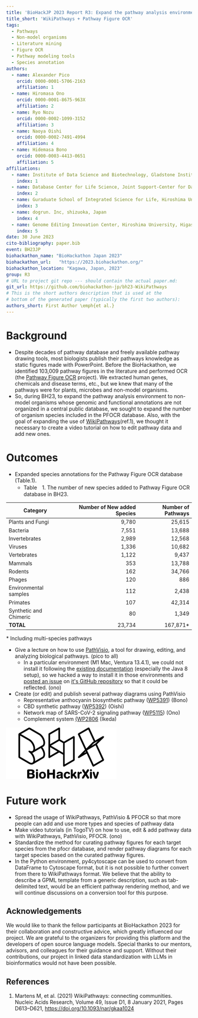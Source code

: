 ```yaml
---
title: 'BioHackJP 2023 Report R3: Expand the pathway analysis environment to non-model organisms'
title_short: 'WikiPathways + Pathway Figure OCR'
tags:
  - Pathways
  - Non-model organisms
  - Literature mining
  - Figure OCR
  - Pathway modeling tools
  - Species annotation
authors:
  - name: Alexander Pico
    orcid: 0000-0001-5706-2163
    affiliation: 1
  - name: Hiromasa Ono
    orcid: 0000-0001-8675-963X
    affiliation: 2
  - name: Ryo Nozu
    orcid: 0000-0002-1099-3152
    affiliation: 3
  - name: Naoya Oishi
    orcid: 0000-0002-7491-4994
    affiliation: 4
  - name: Hidemasa Bono
    orcid: 0000-0003-4413-0651
    affiliation: 5
affiliations:
  - name: Institute of Data Science and Biotechnology, Gladstone Institutes, UCSF, San Francisco, CA, USA
    index: 1
  - name: Database Center for Life Science, Joint Support-Center for Data Science Research, Research Organization of Information and Systems, kashiwa, Japan
    index: 2
  - name: Guraduate School of Integrated Science for Life, Hiroshima University, Higashi-Hiroshima, Japan
    index: 3
  - name: dogrun. Inc, shizuoka, Japan
    index: 4
  - name: Genome Editing Innovation Center, Hiroshima University, Higashi-Hiroshima, Japan
    index: 5
date: 30 June 2023
cito-bibliography: paper.bib
event: BH23JP
biohackathon_name: "BioHackathon Japan 2023"
biohackathon_url:   "https://2023.biohackathon.org/"
biohackathon_location: "Kagawa, Japan, 2023"
group: R3
# URL to project git repo --- should contain the actual paper.md:
git_url: https://github.com/biohackathon-jp/bh23-WikiPathways
# This is the short authors description that is used at the
# bottom of the generated paper (typically the first two authors):
authors_short: First Author \emph{et al.}
---
```


# Background
- Despite decades of pathway database and freely available pathway drawing tools, most biologists publish their pathways knowledge as static figures made with PowerPoint. Before the BioHackathon, we identified 103,009 pathway figures in the literature and performed OCR (the [Pathway Figure OCR](https://pfocr.wikipathways.org) project). We extracted human genes, chemicals and disease terms, etc., but we knew that many of the pathways were for plants, microbes and non-model organisms. 
- So, during BH23, to expand the pathway analysis environment to non-model organisms whose genomic and functional annotations are not organized in a central public database, we sought to expand the number of organism species included in the PFOCR database. Also, with the goal of expanding the use of [WikiPathways](https://www.wikipathways.org)(ref.1), we thought it necessary to create a video tutorial on how to edit pathway data and add new ones.


# Outcomes

- Expanded species annotations for the  Pathway Figure OCR database (Table.1).
    * Table　1. The number of new species added to Pathway Figure OCR database in BH23. 

| Category                    | Number of New added Species | Number of Pathways |
|-----------------------------|------------------:|------------------:|
| Plants and Fungi            |             9,780 |             25,615 |
| Bacteria                    |             7,551 |             13,688 |
| Invertebrates               |             2,989 |             12,568 |
| Viruses                     |             1,336 |             10,682 |
| Vertebrates                 |             1,122 |              9,437 |
| Mammals                     |              353 |             13,788 |
| Rodents                     |              162 |             34,766 |
| Phages                      |              120 |                886 |
| Environmental samples       |              112 |              2,438 |
| Primates                    |              107 |             42,314 |
| Synthetic and Chimeric      |               80 |              1,349 |
| **TOTAL**                   |            23,734 |            167,871* |

\* Including multi-species pathways 

- Give a lecture on how to use [PathVisio](https://pathvisio.org), a tool for drawing, editing, and analyzing biological pathways. (pico to all)
    - In a particular environment (M1 Mac, Ventura 13.4.1), we could not install it following the [existing documentation](https://pathvisio.org/downloads) (especially the Java 8 setup), so we hacked a way to install it in those environments and [posted an issue](https://github.com/PathVisio/pathvisio/issues/195) on [it's GitHub repository](https://github.com/PathVisio/pathvisio) so that it could be reflected. (ono)
- Create (or edit) and publish several pathway diagrams using PathVisio
    - Representative anthocyanin biosynthetic pathway ([WP5391](https://www.wikipathways.org/pathways/WP5391.html)) (Bono)
    - CBD synthetic pathway ([WP5392](https://www.wikipathways.org/pathways/WP5392.html)) (Oishi)
    - Network map of SARS-CoV-2 signaling pathway ([WP5115](https://www.wikipathways.org/pathways/WP5115.html)) (Ono)
    - Complement system [(WP2806](https://www.wikipathways.org/pathways/WP2806.html) (Ikeda)

![Caption for BioHackrXiv logo figure](./biohackrxiv.png)

# Future work
- Spread the usage of WikiPathways, PathVisio & PFOCR so that more people can add and use more types and species of pathway data
- Make video tutorials (in TogoTV) on how to use, edit & add pathway data with WikiPathways, PathVisio, PFOCR. (ono)
- Standardize the method for curating pathway figures for each target species from the pfocr database, and  render  pathway diagrams for each target species based on the curated pathway figures.
- In the Python environment, py4cytoscape can be used to convert from DataFrame to Cytoscape format, but it is not possible to further convert from there to WikiPathways format. We believe that the ability to describe a GPML template from a generic description, such as tab-delimited text, would be an efficient pathway rendering method, and we will continue discussions on a conversion tool for this purpose.

## Acknowledgements

We would like to thank the fellow participants at BioHackathon 2023 for their collaboration and constructive advice, which greatly influenced our project. We are grateful to the organizers for providing this platform and the developers of open source language models. Special thanks to our mentors, advisors, and colleagues for their guidance and support. Without their contributions, our project in linked data standardization with LLMs in bioinformatics would not have been possible.

## References

1. Martens M, et al. (2021) WikiPathways: connecting communities. Nucleic Acids Research, Volume 49, Issue D1, 8 January 2021, Pages D613–D621, https://doi.org/10.1093/nar/gkaa1024
